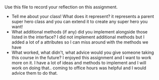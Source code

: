 Use this file to record your reflection on this assignment.

- Tell me about your class! What does it represent?
it represents a parent super hero class and you can extend it to create any super hero you want!
- What additional methods (if any) did you implement alongside those listed in the interface?
 I did not implement additional methods but I added a lot of a attributes so I can miss around with the methods we have 
- What worked, what didn't, what advice would you give someone taking this course in the future?
I enjoyed this assignment and I want to work more on it. I have a lot of ideas and methods to implement and I will work on doing that.. coming to office hours was helpful and I would advice them to do that.
